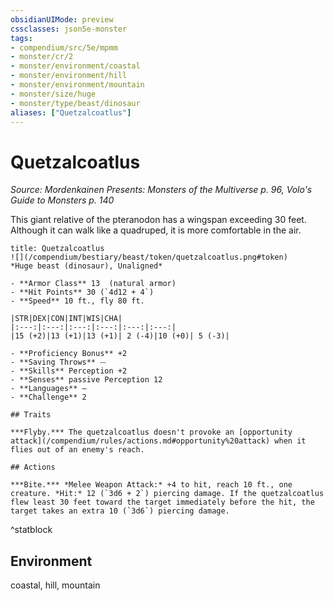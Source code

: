 ```yaml
---
obsidianUIMode: preview
cssclasses: json5e-monster
tags:
- compendium/src/5e/mpmm
- monster/cr/2
- monster/environment/coastal
- monster/environment/hill
- monster/environment/mountain
- monster/size/huge
- monster/type/beast/dinosaur
aliases: ["Quetzalcoatlus"]
---
```

# Quetzalcoatlus
*Source: Mordenkainen Presents: Monsters of the Multiverse p. 96, Volo's Guide to Monsters p. 140*  

This giant relative of the pteranodon has a wingspan exceeding 30 feet. Although it can walk like a quadruped, it is more comfortable in the air.

```ad-statblock
title: Quetzalcoatlus
![](/compendium/bestiary/beast/token/quetzalcoatlus.png#token)
*Huge beast (dinosaur), Unaligned*

- **Armor Class** 13  (natural armor)
- **Hit Points** 30 (`4d12 + 4`)
- **Speed** 10 ft., fly 80 ft.

|STR|DEX|CON|INT|WIS|CHA|
|:---:|:---:|:---:|:---:|:---:|:---:|
|15 (+2)|13 (+1)|13 (+1)| 2 (-4)|10 (+0)| 5 (-3)|

- **Proficiency Bonus** +2
- **Saving Throws** ⏤
- **Skills** Perception +2
- **Senses** passive Perception 12
- **Languages** —
- **Challenge** 2

## Traits

***Flyby.*** The quetzalcoatlus doesn't provoke an [opportunity attack](/compendium/rules/actions.md#opportunity%20attack) when it flies out of an enemy's reach.

## Actions

***Bite.*** *Melee Weapon Attack:* +4 to hit, reach 10 ft., one creature. *Hit:* 12 (`3d6 + 2`) piercing damage. If the quetzalcoatlus flew least 30 feet toward the target immediately before the hit, the target takes an extra 10 (`3d6`) piercing damage.
```
^statblock

## Environment

coastal, hill, mountain